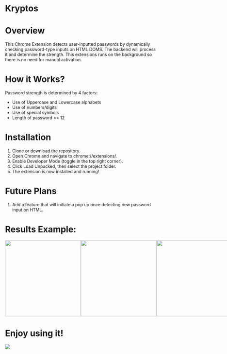 # Kryptos
# Overview
This Chrome Extension detects user-inputted passwords by dynamically checking password-type inputs on HTML DOMS. 
The backend will process it and determine the strength. This extensions runs on the background so there is no need for manual activation.

# How it Works?
Password strength is determined by 4 factors:
- Use of Uppercase and Lowercase alphabets
- Use of numbers/digits
- Use of special symbols
- Length of password >= 12

# Installation
1. Clone or download the repository.
2. Open Chrome and navigate to chrome://extensions/.
3. Enable Developer Mode (toggle in the top right corner).
4. Click Load Unpacked, then select the project folder.
5. The extension is now installed and running!

# Future Plans
1. Add a feature that will initiate a pop up once detecting new password input on HTML.

# Results Example:
<div style="display: flex; flex-direction: row;">
  <img src="https://media-hosting.imagekit.io//6e32da71751e47ca/Screenshot%202025-03-12%20130050.png?Expires=1836364249&Key-Pair-Id=K2ZIVPTIP2VGHC&Signature=iDQLaZLZmpEE3OR~MFulbEmMCkJHFHW0U~w4M-M8ZnhlH8zj1EI1OlQcHv5gTIEFxHCKTNeKFToC1CxBznCkGDq~wORiW7w9tz0-lMJh0Pvvq3c8WjdZ23nfcGGTqKgXi9g~KoxZKw7wRA1xArQbv0T30HKuX2oRMLgn6sUaFPMQn8z0rVWLxCLE9tk7bILxwt1x0VXCIhpRzIXHSGbd35SOB3QaXwvOU1LG2OPPFGEN6og0~EyyqhGT91m72imlVZhLy0AvlJI5Cxs6MvehfAT0CHpi0RJE6GTRuNamSXolkRN37vZ4zXioWlwovUodm3cxHkO0n5lB~GnQL2wOTg__" width="250px" height="250px">
  <img src="https://media-hosting.imagekit.io//450c7466ee5244ce/Screenshot%202025-03-12%20130101.png?Expires=1836364418&Key-Pair-Id=K2ZIVPTIP2VGHC&Signature=K5w4yrMQQDh2P-cG6fkM6fpYkEkNq8TprlLQKel9ovSaQhPKWaCZjTGh86-H68mBv7ykTqv1tBdlWELC3AMYANUU5TaLdiuG5Chhthacd2SPe662hoOdoja8lIy9QsrKqPkjNDANEIV9iRdrw5twpE67BjqnMZpUIRFnko0n7Ldedhpgc93~uWewCbrKMe6fZqbfjJJ0TtZV8OqEp-ORMR0-J28cTjhv4KxdFMBCZ5BnHqcpOsGjWKBqGb8C0BqeRcLle6ZJpu7Q1OBtwpzgDiGgcKqUXEcSBWmt8cf37C6ZJv60-Qrq9kKE0J8-jzSNPleQGytMsTHhPu7Sxh3pYA__" width="250px" height="250px">
  <img src="https://media-hosting.imagekit.io//7dec6b7f1dc84f89/Screenshot%202025-03-12%20130110.png?Expires=1836364450&Key-Pair-Id=K2ZIVPTIP2VGHC&Signature=jl5jSMpj1Gl17G91HOmmUir8o2rxc5tWD6xvUIiGw-HypMYAnPOInP3KxCMmx7NC4ehPRx2NnOZz1gtpYEvEoG0teY52AIsf4vDb2aBqM~ALPiwRf8bZE7hJsuQi0xUq5Bwpd6lEpe8NtCkOCrIRJZOetW2kcJ4zrMmVzgRP62AQfFyZIiWAFSbIhw00ydAyVLEKvIsLHdbIdOCEDIKrRa0j6m4eyJHWzy2Qlup4vZpgcOAo4w9jT92FB~swXMQRZwW3Y2mKiOsdtBthkQAGu7T0mMX676g0N0-A4GUEdr0rOORgjHzbrIb7KIUCssCu9wgif1A26KTGW3hA5gycaQ__" width="250px" height="250px">
  <img src="https://media-hosting.imagekit.io//e8f16edb21a44de7/Screenshot%202025-03-12%20130122.png?Expires=1836364496&Key-Pair-Id=K2ZIVPTIP2VGHC&Signature=YMAnCx5-O74VND2E9vOAA9qDPWXdvEvVBSwZV7XU-umowwocLopli3BZGB6iYKGNUdnoEp7c9z12VwVsk4bHTSgsN11dstmy2-rJmUYEJwoL0fcnFeoA9zI~auI6JLbZYholsjfQ0m2ctLNLdC--GveXVfAr3etV-PsFqUITN7f-E1x8tqMNNfi1pJ6SEXXoZcQt2qx8tWbasL7dUStm1W1CJU0ioW9xbhKdIDcwl8NrDYCY86sX1GLevr6t1vAjmm362YfU8QVfsrAfej-HaEHK-7OTsJ-DOaLliOCoDP9FNZDmOt1C4QisirxmKMQqa9HrKoxffl-VgjedG-HMKQ__" width="250px" height="250px">
  <img src="https://media-hosting.imagekit.io//491b0f432b214a72/Screenshot%202025-03-12%20130133.png?Expires=1836364514&Key-Pair-Id=K2ZIVPTIP2VGHC&Signature=qWL1lfuyTwmkYL0ua0HTZ0wKPWVK9b4LxfB0DVq34uWzi3gvqWvcNPVyMQ3j53khprS2R2HKAA2IqD2fUqwZNWHbzjNhElZ3jHXZ8MT~~3Skw9MRd3EC89V43ERzi6xQaKZN5oBvt2nNxNxDMCN3MmwDNjds8cFcviruNl9kffyKZ5yIrkNha~lCDEgtNIpbYSptPHtilqcY4NZscolRki-HXvvuf~G3VrmGpE999RC2LqsxM3f7IdKQeWtXfJDY4vFnJCGwfciZBXkSwbtrQyPhr970YcnnMl0PaqxuYR9oHcrj1431vHK62V4VlagW2Nnp9A~ok0FsKSReKTFtmQ__" width="250px" height="250px">
</div>

# Enjoy using it!
<img src="https://media-hosting.imagekit.io//8e38325085aa43e0/YOUR%20PASSWORD%20IS%20TRASH.png?Expires=1836364603&Key-Pair-Id=K2ZIVPTIP2VGHC&Signature=GBEg2MvqW7XfIZwFWLXtvGFI6szu7dWb9820vPgvF3AhuVCAtwy27Qtx1yix~WVPZGUFeeaE8SSBuMrieIxARG3rvcuNtp8Z1REV931roZ-fGLzA19fk4xKJByVg3gt9H7r36jifksn1ZwS~iRS89vYgHYdyTzSqO1q1rAYFESlAt5-UCdQIVrH-XzZ0ZX03XerWM4GtLIvN8yGSEOi3TAR2LMXuDqu4Iu7ecsJnRsbdU9M9QC3azBlXoX3N1Wf9H-oaYXI2zBIOATAOzckioSokoQ12LB3117vS6etU67TX0b4P33qLQ6UaxhRqjD7sE17ViwQB4jO-3GB6MAIw8w__">
